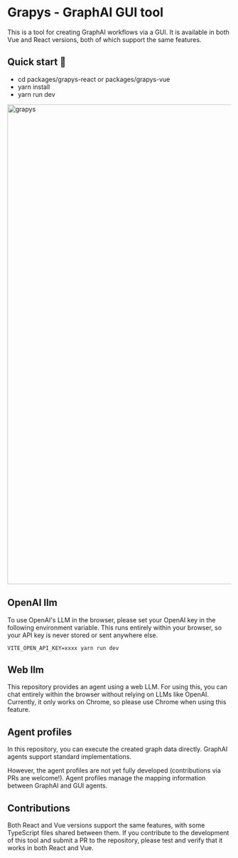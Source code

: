 # Grapys - GraphAI GUI tool

This is a tool for creating GraphAI workflows via a GUI. It is available in both Vue and React versions, both of which support the same features.

## Quick start 🚀
  - cd packages/grapys-react or packages/grapys-vue
  - yarn install
  - yarn run dev

<img width="1078" alt="grapys" src="https://github.com/user-attachments/assets/54f2083e-4c6a-4ea3-9f41-788ef607eefa" />


## OpenAI llm

To use OpenAI's LLM in the browser, please set your OpenAI key in the following environment variable.
This runs entirely within your browser, so your API key is never stored or sent anywhere else.

```
VITE_OPEN_API_KEY=xxxx yarn run dev
```

## Web llm

This repository provides an agent using a web LLM.
For using this, you can chat entirely within the browser without relying on LLMs like OpenAI.
Currently, it only works on Chrome, so please use Chrome when using this feature.

## Agent profiles
In this repository, you can execute the created graph data directly.
GraphAI agents support standard implementations.

However, the agent profiles are not yet fully developed (contributions via PRs are welcome!).
Agent profiles manage the mapping information between GraphAI and GUI agents.


## Contributions

Both React and Vue versions support the same features, with some TypeScript files shared between them.
If you contribute to the development of this tool and submit a PR to the repository, please test and verify that it works in both React and Vue.